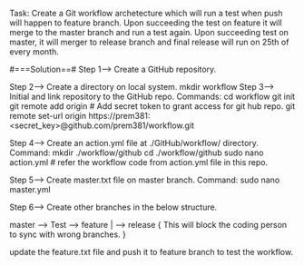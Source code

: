 Task: Create a Git workflow archetecture which will run a test when push will happen to feature branch.
Upon succeeding the test on feature it will merge to the master branch and run a test again.
Upon succeeding test on master, it will merger to release branch and final release will run on 25th of every month.

#===Solution==#
Step 1--> Create a GitHub repository.
        
Step 2--> Create a directory on local system.
          mkdir workflow
Step 3--> Initial and link repository to the GitHub repo.
Commands:
         cd workflow
         git init
         git remote add origin <repo url>
         # Add secret token to grant access for git hub repo.
         git remote set-url origin https://prem381:<secret_key>@github.com/prem381/workflow.git
         
Step 4--> Create an action.yml file at ./GitHub/workflow/ directory.
Command:
        mkdir ./workflow/github
        cd ./workflow/github
        sudo nano action.yml    # refer the workflow code from action.yml file in this repo.
        
Step 5--> Create master.txt file on master branch.
Command: 
        sudo nano master.yml
        
Step 6--> Create other branches in the below structure.

master --> Test --> feature
  |
  --> release
{ This will block the coding person to sync with wrong branches. }

update the feature.txt file and push it to feature branch to test the workflow.

